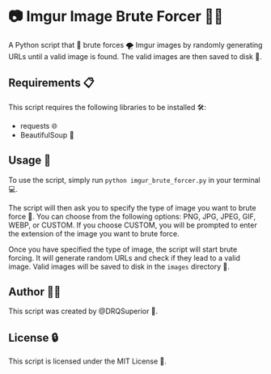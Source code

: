 # 📷 Imgur Image Brute Forcer 🕵️‍♂️

A Python script that 🐲 brute forces 🌪️ Imgur images by randomly generating URLs until a valid image is found. The valid images are then saved to disk 📁.

## Requirements 📋

This script requires the following libraries to be installed 🛠️:

- requests 🌐
- BeautifulSoup 🍲

## Usage 🚀

To use the script, simply run `python imgur_brute_forcer.py` in your terminal 💻.

The script will then ask you to specify the type of image you want to brute force 🤔. You can choose from the following options: PNG, JPG, JPEG, GIF, WEBP, or CUSTOM. If you choose CUSTOM, you will be prompted to enter the extension of the image you want to brute force.

Once you have specified the type of image, the script will start brute forcing. It will generate random URLs and check if they lead to a valid image. Valid images will be saved to disk in the `images` directory 📁.

## Author 🧑‍💻

This script was created by @DRQSuperior 🤖.

## License 🔒

This script is licensed under the MIT License 📜.

